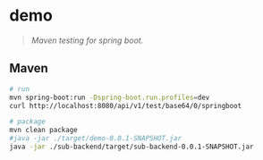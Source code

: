 # demo

> *Maven testing for spring boot.*

## Maven

```bash
# run
mvn spring-boot:run -Dspring-boot.run.profiles=dev
curl http://localhost:8080/api/v1/test/base64/0/springboot

# package
mvn clean package
#java -jar ./target/demo-0.0.1-SNAPSHOT.jar
java -jar ./sub-backend/target/sub-backend-0.0.1-SNAPSHOT.jar
```
